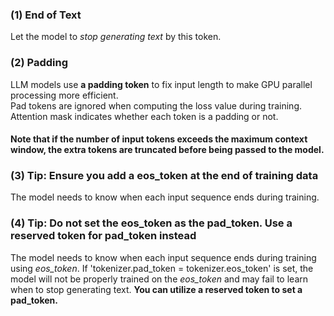### (1) End of Text
Let the model to *stop generating text* by this token.  

### (2) Padding
LLM models use **a padding token** to fix input length to make GPU parallel processing more efficient.  
Pad tokens are ignored when computing the loss value during training. Attention mask indicates whether each token is a padding or not.  
#### Note that if the number of input tokens exceeds the maximum context window, the extra tokens are truncated before being passed to the model.  

### (3) Tip: Ensure you add a eos_token at the end of training data
The model needs to know when each input sequence ends during training.  

### (4) Tip: Do not set the eos_token as the pad_token. Use a reserved token for pad_token instead
The model needs to know when each input sequence ends during training using *eos_token*. If 'tokenizer.pad_token = tokenizer.eos_token' is set, the model will not be properly trained on the *eos_token* and may fail to learn when to stop generating text. **You can utilize a reserved token to set a pad_token.**

